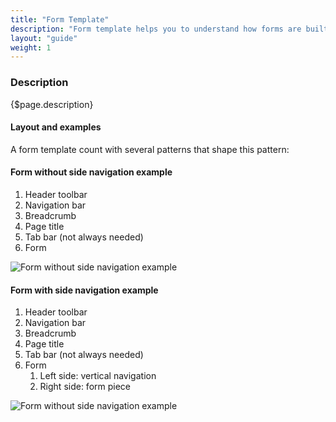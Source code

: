 ```yaml
---
title: "Form Template"
description: "Form template helps you to understand how forms are built and composed using Lexicon. This template will allow you to understand how to create any form."
layout: "guide"
weight: 1
---
```


### Description

{$page.description}

#### Layout and examples
A form template count with several patterns that shape this pattern:

#### Form without side navigation example

1. Header toolbar
2. Navigation bar
3. Breadcrumb
4. Page title
5. Tab bar (not always needed)
6. Form

![Form without side navigation example](../../../images/FormRegular.png)

#### Form with side navigation example

1. Header toolbar
2. Navigation bar
3. Breadcrumb
4. Page title
5. Tab bar (not always needed)
6. Form
	1. Left side: vertical navigation
	2. Right side: form piece

![Form without side navigation example](../../../images/FormVerticalNavigation.png)